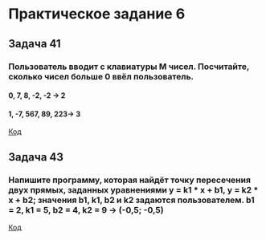 # Практическое задание 6
## Задача 41
### Пользователь вводит с клавиатуры M чисел. Посчитайте, сколько чисел больше 0 ввёл пользователь. 
#### 0, 7, 8, -2, -2 -> 2
#### 1, -7, 567, 89, 223-> 3

[Код](/Task_1/Program.cs)

## Задача 43
### Напишите программу, которая найдёт точку пересечения двух прямых, заданных уравнениями y = k1 * x + b1, y = k2 * x + b2; значения b1, k1, b2 и k2 задаются пользователем. b1 = 2, k1 = 5, b2 = 4, k2 = 9 -> (-0,5; -0,5)

[Код](/Task_2/Program.cs)